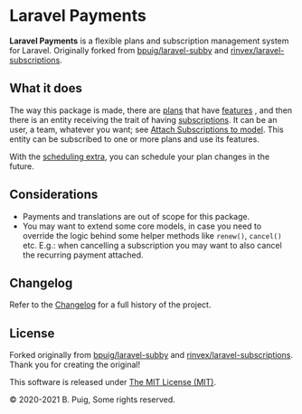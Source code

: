 # Laravel Payments

**Laravel Payments** is a flexible plans and subscription management system for Laravel. Originally forked
from [bpuig/laravel-subby](https://github.com/bpuig/laravel-subby) and [rinvex/laravel-subscriptions](https://github.com/rinvex/laravel-subscriptions).

## What it does

The way this package is made, there are [plans](models/plan-model.md) that have [features](models/plan-feature-model.md)
, and then there is an entity receiving the trait of having [subscriptions](models/plan-subscription-model.md). It can
be an user, a team, whatever you want; see [Attach Subscriptions to model](install/#attach-subscription). This entity
can be subscribed to one or more plans and use its features.

With the [scheduling extra](extras/plan-subscription-schedule.md), you can schedule your plan changes in the future.

## Considerations

- Payments and translations are out of scope for this package.
- You may want to extend some core models, in case you need to override the logic behind some helper methods
  like `renew()`, `cancel()` etc. E.g.: when cancelling a subscription you may want to also cancel the recurring payment
  attached.

## Changelog<a name="changelog"></a>

Refer to the [Changelog](CHANGELOG.md) for a full history of the project.

## License<a name="license"></a>

Forked originally from [bpuig/laravel-subby](https://github.com/bpuig/laravel-subby) and [rinvex/laravel-subscriptions](https://github.com/rinvex/laravel-subscriptions). Thank you for
creating the original!

This software is released under [The MIT License (MIT)](LICENSE.md).

&copy; 2020-2021 B. Puig, Some rights reserved.

